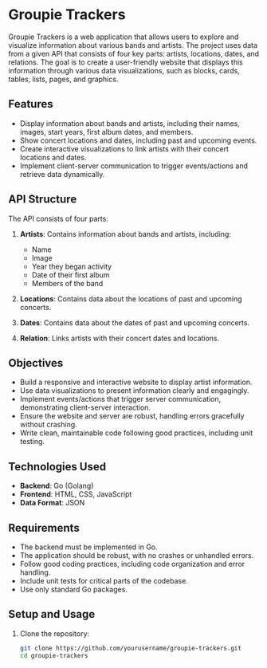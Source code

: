 # Groupie Trackers

Groupie Trackers is a web application that allows users to explore and visualize information about various bands and artists. The project uses data from a given API that consists of four key parts: artists, locations, dates, and relations. The goal is to create a user-friendly website that displays this information through various data visualizations, such as blocks, cards, tables, lists, pages, and graphics.

## Features

- Display information about bands and artists, including their names, images, start years, first album dates, and members.
- Show concert locations and dates, including past and upcoming events.
- Create interactive visualizations to link artists with their concert locations and dates.
- Implement client-server communication to trigger events/actions and retrieve data dynamically.

## API Structure

The API consists of four parts:

1. **Artists**: Contains information about bands and artists, including:
   - Name
   - Image
   - Year they began activity
   - Date of their first album
   - Members of the band

2. **Locations**: Contains data about the locations of past and upcoming concerts.

3. **Dates**: Contains data about the dates of past and upcoming concerts.

4. **Relation**: Links artists with their concert dates and locations.

## Objectives

- Build a responsive and interactive website to display artist information.
- Use data visualizations to present information clearly and engagingly.
- Implement events/actions that trigger server communication, demonstrating client-server interaction.
- Ensure the website and server are robust, handling errors gracefully without crashing.
- Write clean, maintainable code following good practices, including unit testing.

## Technologies Used

- **Backend**: Go (Golang)
- **Frontend**: HTML, CSS, JavaScript
- **Data Format**: JSON

## Requirements

- The backend must be implemented in Go.
- The application should be robust, with no crashes or unhandled errors.
- Follow good coding practices, including code organization and error handling.
- Include unit tests for critical parts of the codebase.
- Use only standard Go packages.

## Setup and Usage

1. Clone the repository:

   ```bash
   git clone https://github.com/yourusername/groupie-trackers.git
   cd groupie-trackers
